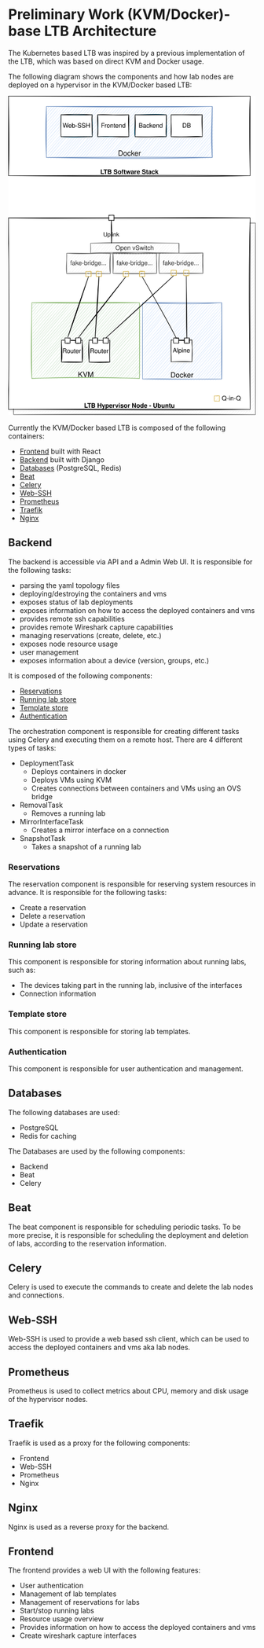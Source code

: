 
# Preliminary Work (KVM/Docker)-base LTB Architecture

The Kubernetes based LTB was inspired by a previous implementation of the LTB, which was based on direct KVM and Docker usage.

The following diagram shows the components and how lab nodes are deployed on a hypervisor in the KVM/Docker based LTB:

![(KVM/Docker) LTB Architecture](../assets/drawings/ltb-stack-node.svg)

Currently the KVM/Docker based LTB is composed of the following containers:

- [Frontend](#frontend) built with React
- [Backend](#backend) built with Django
- [Databases](#databases) (PostgreSQL, Redis)
- [Beat](#beat)
- [Celery](#celery)
- [Web-SSH](#web-ssh)
- [Prometheus](#prometheus)
- [Traefik](#traefik)
- [Nginx](#nginx)

## Backend

The backend is accessible via API and a Admin Web UI.
It is responsible for the following tasks:

- parsing the yaml topology files
- deploying/destroying the containers and vms
- exposes status of lab deployments
- exposes information on how to access the deployed containers and vms
- provides remote ssh capabilities
- provides remote Wireshark capture capabilities
- managing reservations (create, delete, etc.)
- exposes node resource usage
- user management
- exposes information about a device (version, groups, etc.)

It is composed of the following components:

- [Reservations](#reservations)
- [Running lab store](#running-lab-store)
- [Template store](#template-store)
- [Authentication](#authentication)

The orchestration component is responsible for creating different tasks using Celery and executing them on a remote host.
There are 4 different types of tasks:

- DeploymentTask
  - Deploys containers in docker
  - Deploys VMs using KVM
  - Creates connections between containers and VMs using an OVS bridge
- RemovalTask
  - Removes a running lab
- MirrorInterfaceTask
  - Creates a mirror interface on a connection
- SnapshotTask
  - Takes a snapshot of a running lab

### Reservations

The reservation component is responsible for reserving system resources in advance. It is responsible for the following tasks:

- Create a reservation
- Delete a reservation
- Update a reservation

### Running lab store

This component is responsible for storing information about running labs, such as:

- The devices taking part in the running lab, inclusive of the interfaces
- Connection information

### Template store

This component is responsible for storing lab templates.

### Authentication

This component is responsible for user authentication and management.

## Databases

The following databases are used:

- PostgreSQL
- Redis for caching

The Databases are used by the following components:

- Backend
- Beat
- Celery

## Beat

The beat component is responsible for scheduling periodic tasks.
To be more precise, it is responsible for scheduling the deployment and deletion of labs, according to the reservation information.

## Celery

Celery is used to execute the commands to create and delete the lab nodes and connections.

## Web-SSH

Web-SSH is used to provide a web based ssh client, which can be used to access the deployed containers and vms aka lab nodes.

## Prometheus

Prometheus is used to collect metrics about CPU, memory and disk usage of the hypervisor nodes.

## Traefik

Traefik is used as a proxy for the following components:

- Frontend
- Web-SSH
- Prometheus
- Nginx

## Nginx

Nginx is used as a reverse proxy for the backend.

## Frontend

The frontend provides a web UI with the following features:

- User authentication
- Management of lab templates
- Management of reservations for labs
- Start/stop running labs
- Resource usage overview
- Provides information on how to access the deployed containers and vms
- Create wireshark capture interfaces

